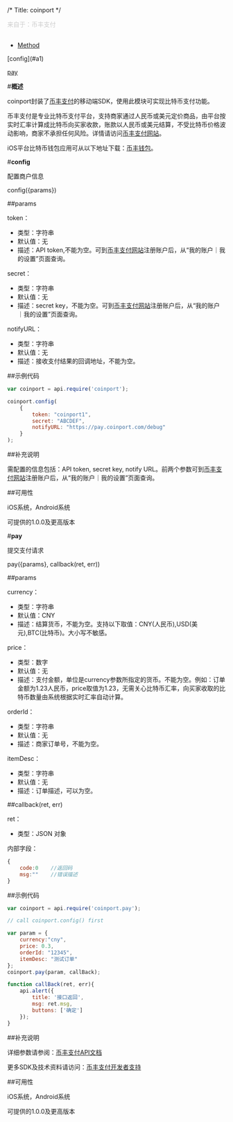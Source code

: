 /*
Title: coinport
*/

<p style="color: #ccc; margin-bottom: 30px;">来自于：币丰支付</p>

<ul id="tab" class="clearfix">
	<li class="active"><a href="#method-content">Method</a></li>
</ul>
<div id="method-content">
<div class="outline">
[config](#a1)

[pay](#a2)
</div>

#**概述**

coinport封装了[币丰支付](https://pay.coinport.com)的移动端SDK，使用此模块可实现比特币支付功能。

币丰支付是专业比特币支付平台，支持商家通过人民币或美元定价商品，由平台按实时汇率计算成比特币向买家收款，账款以人民币或美元结算，不受比特币价格波动影响，商家不承担任何风险。详情请访问[币丰支付网站](https://pay.coinport.com)。

iOS平台比特币钱包应用可从以下地址下载：[币丰钱包](http://www.coinport.com/wallet)。


#**config**<div id="a1"></div>

配置商户信息

config({params})

##params

token：

- 类型：字符串
- 默认值：无
- 描述：API token,不能为空。可到[币丰支付网站](https://pay.coinport.com)注册账户后，从“我的账户｜我的设置”页面查询。

secret：

- 类型：字符串
- 默认值：无
- 描述：secret key，不能为空。可到[币丰支付网站](https://pay.coinport.com)注册账户后，从“我的账户｜我的设置”页面查询。

notifyURL：

- 类型：字符串
- 默认值：无
- 描述：接收支付结果的回调地址，不能为空。


##示例代码

```js
var coinport = api.require('coinport');

coinport.config(
    {
        token: "coinport1",
        secret: "ABCDEF",
        notifyURL: "https://pay.coinport.com/debug"
    }
);
```

##补充说明

需配置的信息包括：API token, secret key, notify URL。前两个参数可到[币丰支付网站](https://pay.coinport.com)注册账户后，从“我的账户｜我的设置”页面查询。

##可用性

iOS系统，Android系统

可提供的1.0.0及更高版本


#**pay**<div id="a2"></div>

提交支付请求

pay({params}, callback(ret, err))

##params

currency：

- 类型：字符串
- 默认值：CNY
- 描述：结算货币，不能为空。支持以下取值：CNY(人民币),USD(美元),BTC(比特币)。大小写不敏感。

price：

- 类型：数字
- 默认值：无
- 描述：支付金额，单位是currency参数所指定的货币。不能为空。例如：订单金额为1.23人民币，price取值为1.23，无需关心比特币汇率，向买家收取的比特币数量由系统根据实时汇率自动计算。

orderId：

- 类型：字符串
- 默认值：无
- 描述：商家订单号，不能为空。

itemDesc：

- 类型：字符串
- 默认值：无
- 描述：订单描述，可以为空。


##callback(ret, err)

ret：

- 类型：JSON 对象

内部字段：

```js
{
    code:0    //返回码
    msg:""    //错误描述
}
```


##示例代码

```js
var coinport = api.require('coinport.pay');

// call coinport.config() first

var param = {
    currency:"cny",
    price: 0.3,
    orderId: "12345",
    itemDesc: "测试订单"
};
coinport.pay(param, callBack);

function callBack(ret, err){
    api.alert({
        title: '接口返回',
        msg: ret.msg,
        buttons: ['确定']
    });
}
```

##补充说明

详细参数请参阅：[币丰支付API文档](https://pay.coinport.com/api)

更多SDK及技术资料请访问：[币丰支付开发者支持](https://pay.coinport.com/develop)

##可用性

iOS系统，Android系统

可提供的1.0.0及更高版本

